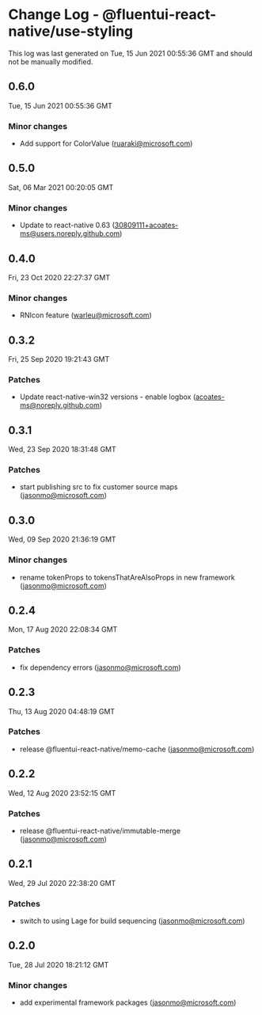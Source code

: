 # Change Log - @fluentui-react-native/use-styling

This log was last generated on Tue, 15 Jun 2021 00:55:36 GMT and should not be manually modified.

<!-- Start content -->

## 0.6.0

Tue, 15 Jun 2021 00:55:36 GMT

### Minor changes

- Add support for ColorValue (ruaraki@microsoft.com)

## 0.5.0

Sat, 06 Mar 2021 00:20:05 GMT

### Minor changes

- Update to react-native 0.63 (30809111+acoates-ms@users.noreply.github.com)

## 0.4.0

Fri, 23 Oct 2020 22:27:37 GMT

### Minor changes

- RNIcon feature (warleu@microsoft.com)

## 0.3.2

Fri, 25 Sep 2020 19:21:43 GMT

### Patches

- Update react-native-win32 versions - enable logbox (acoates-ms@noreply.github.com)

## 0.3.1

Wed, 23 Sep 2020 18:31:48 GMT

### Patches

- start publishing src to fix customer source maps (jasonmo@microsoft.com)

## 0.3.0

Wed, 09 Sep 2020 21:36:19 GMT

### Minor changes

- rename tokenProps to tokensThatAreAlsoProps in new framework (jasonmo@microsoft.com)

## 0.2.4

Mon, 17 Aug 2020 22:08:34 GMT

### Patches

- fix dependency errors (jasonmo@microsoft.com)

## 0.2.3

Thu, 13 Aug 2020 04:48:19 GMT

### Patches

- release @fluentui-react-native/memo-cache (jasonmo@microsoft.com)

## 0.2.2

Wed, 12 Aug 2020 23:52:15 GMT

### Patches

- release @fluentui-react-native/immutable-merge (jasonmo@microsoft.com)

## 0.2.1

Wed, 29 Jul 2020 22:38:20 GMT

### Patches

- switch to using Lage for build sequencing (jasonmo@microsoft.com)

## 0.2.0

Tue, 28 Jul 2020 18:21:12 GMT

### Minor changes

- add experimental framework packages (jasonmo@microsoft.com)
